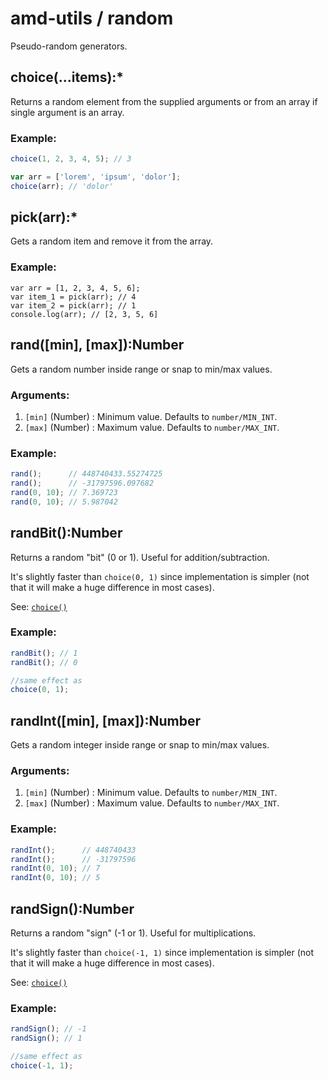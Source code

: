 # amd-utils / random #

Pseudo-random generators.



## choice(...items):*

Returns a random element from the supplied arguments or from an array if single
argument is an array.

### Example:

```js
choice(1, 2, 3, 4, 5); // 3

var arr = ['lorem', 'ipsum', 'dolor'];
choice(arr); // 'dolor'
```


## pick(arr):*

Gets a random item and remove it from the array.

### Example:

    var arr = [1, 2, 3, 4, 5, 6];
    var item_1 = pick(arr); // 4
    var item_2 = pick(arr); // 1
    console.log(arr); // [2, 3, 5, 6]



## rand([min], [max]):Number

Gets a random number inside range or snap to min/max values.

### Arguments:

 1. `[min]` (Number)         : Minimum value. Defaults to `number/MIN_INT`.
 2. `[max]` (Number)         : Maximum value. Defaults to `number/MAX_INT`.


### Example:

```js
rand();      // 448740433.55274725
rand();      // -31797596.097682
rand(0, 10); // 7.369723
rand(0, 10); // 5.987042
```



## randBit():Number

Returns a random "bit" (0 or 1). Useful for addition/subtraction.

It's slightly faster than `choice(0, 1)` since implementation is simpler (not
that it will make a huge difference in most cases).

See: [`choice()`](#choice)

### Example:

```js
randBit(); // 1
randBit(); // 0

//same effect as
choice(0, 1);
```



## randInt([min], [max]):Number

Gets a random integer inside range or snap to min/max values.

### Arguments:

 1. `[min]` (Number)         : Minimum value. Defaults to `number/MIN_INT`.
 2. `[max]` (Number)         : Maximum value. Defaults to `number/MAX_INT`.


### Example:

```js
randInt();      // 448740433
randInt();      // -31797596
randInt(0, 10); // 7
randInt(0, 10); // 5
```



## randSign():Number

Returns a random "sign" (-1 or 1). Useful for multiplications.

It's slightly faster than `choice(-1, 1)` since implementation is simpler (not
that it will make a huge difference in most cases).

See: [`choice()`](#choice)

### Example:

```js
randSign(); // -1
randSign(); // 1

//same effect as
choice(-1, 1);
```
